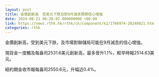 ```yaml
---
layout: post
title: 金價創新高　受美元下跌及對9月減息預期信心增強
date: 2024-08-21 06:28:02.000000000 +08:00
link: https://news.rthk.hk/rthk/ch/component/k2/1766974-20240821.htm
categories: rthk
---
```


金價創新高，受到美元下跌，及市場對聯儲局可能在9月減息的信心增強。

現貨金一度觸及每盎司2531.6美元創新高，最多曾升1.1%，較早時報2514.63美元。

紐約期金收市報每盎司2550.6元，升幅近0.4%。
